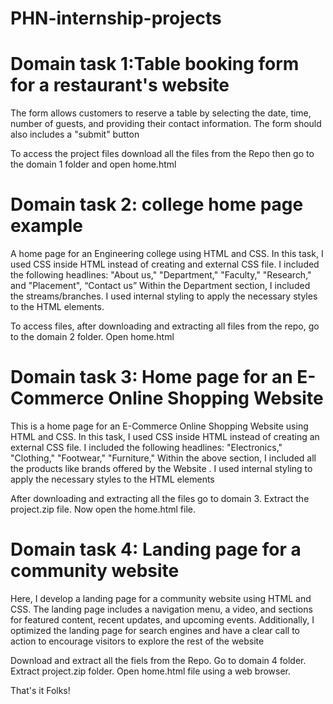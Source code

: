 # PHN-internship-projects

# Domain task 1:Table booking form for a restaurant's website
The form allows customers to reserve a table by selecting the date, time, number of guests, 
and providing their contact information. The form should also includes a "submit" button

To access the project files download all the files from the Repo then go to the domain 1 folder and open home.html

# Domain task 2: college home page example
A home page for an Engineering college using HTML and CSS. In this task, 
I used CSS inside HTML instead of creating and external CSS file. I included the 
following headlines: "About us," "Department," "Faculty," "Research," and "Placement", “Contact us”
Within the Department section, I included the streams/branches. I used
internal styling to apply the necessary styles to the HTML elements.

To access files, after downloading and extracting all files from the repo, go to the domain 2 folder. Open home.html

# Domain task 3: Home page for an E-Commerce Online Shopping Website
This is a home page for an E-Commerce Online Shopping Website using HTML 
and CSS. In this task, I used CSS inside HTML instead of creating an external CSS file. I
 included the following headlines: "Electronics," "Clothing," "Footwear," "Furniture," Within the 
above section, I included all the products like brands offered by the Website . I used internal 
styling to apply the necessary styles to the HTML elements

After downloading and extracting all the files go to domain 3. Extract the project.zip file. Now open the home.html file.

# Domain task 4: Landing page for a community website
Here, I develop a landing page for a community website using HTML and CSS. The landing page
includes a navigation menu, a video, and sections for featured content, recent updates, and upcoming events. Additionally, I optimized the landing page for search engines and have a clear call to action to encourage visitors to explore the rest of the website

Download and extract all the fiels from the Repo. Go to domain 4 folder. Extract project.zip folder. Open home.html file using a web browser.

That's it Folks!
